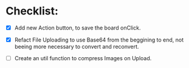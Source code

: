 # Checklist:

- [x] Add new Action button, to save the board onClick.

- [x] Refact File Uploading to use Base64 from the beggining to end, not beeing more necessary to convert and reconvert.

- [ ] Create an util function to compress Images on Upload.
